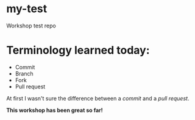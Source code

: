 # my-test
Workshop test repo  
# Terminology learned today:  
* Commit  
* Branch  
* Fork  
* Pull request  

At first I wasn't sure the difference between a *commit* and a *pull request*.

**This workshop has been great so far!**

